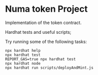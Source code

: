 # Numa token Project

Implementation of the token contract.

Hardhat tests and useful scripts;

Try running some of the following tasks:

```shell
npx hardhat help
npx hardhat test
REPORT_GAS=true npx hardhat test
npx hardhat node
npx hardhat run scripts/deployAndMint.js
```
